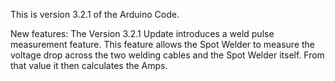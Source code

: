 This is version 3.2.1 of the Arduino Code.

New features:
The Version 3.2.1 Update introduces a weld pulse measurement feature.
This feature allows the Spot Welder to measure the voltage drop across the two welding cables and the Spot Welder itself. 
From that value it then calculates the Amps.
